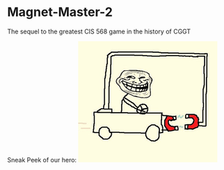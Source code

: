 Magnet-Master-2
===============

The sequel to the greatest CIS 568 game in the history of CGGT

Sneak Peek of our hero:
![](Assets/master.jpg)
